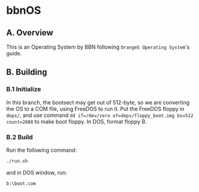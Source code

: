 # bbnOS

## A. Overview

This is an Operating System by BBN following `OrangeS Operating System`'s guide.

## B. Building

### B.1 Initialize

In this branch, the bootsect may get out of 512-byte, so we are converting the OS to a COM file, using FreeDOS to run it. Put the FreeDOS floppy in `deps/`, and use command `dd if=/dev/zero of=deps/floppy_boot.img bs=512 count=2880` to make boot floppy. In DOS, format floppy B. 

### B.2 Build

Run the following command:

```bash
./run.sh
``` 

and in DOS window, run:

```dos
b:\boot.com
```